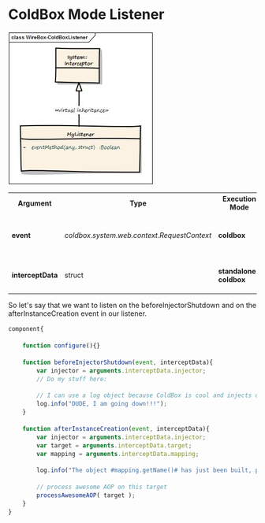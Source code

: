 # ColdBox Mode Listener

<img src="../images/coldBoxListener.jpg">

<table class="tablelisting" cellpadding="5">
<tbody><tr>
<th><b>Argument</b> </th>
<th><b>Type</b> </th>
<th><b>Execution Mode</b> </th>
<th><b>Description</b> </th></tr>
<tr>
<td><b>event</b> </td>
<td><i>coldbox.system.web.context.RequestContext</i> </td>
<td><b>coldbox</b> </td>
<td>The request context of the running request</td></tr>
<tr>
<td><b>interceptData</b> </td>
<td>struct </td>
<td><b>standalone-coldbox</b> </td>
<td>The data structure passed in the event </td></tr></tbody></table>

So let's say that we want to listen on the beforeInjectorShutdown and on the afterInstanceCreation event in our listener.

```javascript
component{

	function configure(){}

	function beforeInjectorShutdown(event, interceptData){
		var injector = arguments.interceptData.injector;
		// Do my stuff here:

		// I can use a log object because ColdBox is cool and injects one for me already.
		log.info("DUDE, I am going down!!!");
	}

	function afterInstanceCreation(event, interceptData){
		var injector = arguments.interceptData.injector;
		var target = arguments.interceptData.target;
		var mapping = arguments.interceptData.mapping;

		log.info("The object #mapping.getName()# has just been built, performing my awesome AOP processing on it.");

		// process awesome AOP on this target
		processAwesomeAOP( target );
	}
}
```
